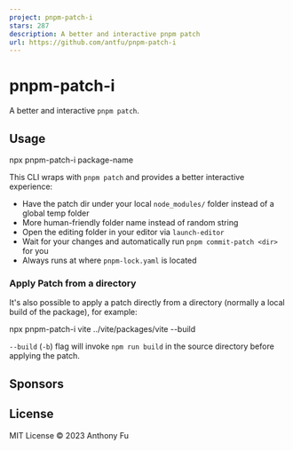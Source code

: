 ```yaml
---
project: pnpm-patch-i
stars: 287
description: A better and interactive pnpm patch
url: https://github.com/antfu/pnpm-patch-i
---
```


pnpm-patch-i
============

A better and interactive `pnpm patch`.

Usage
-----

npx pnpm-patch-i package-name

This CLI wraps with `pnpm patch` and provides a better interactive experience:

-   Have the patch dir under your local `node_modules/` folder instead of a global temp folder
-   More human-friendly folder name instead of random string
-   Open the editing folder in your editor via `launch-editor`
-   Wait for your changes and automatically run `pnpm commit-patch <dir>` for you
-   Always runs at where `pnpm-lock.yaml` is located

### Apply Patch from a directory

It's also possible to apply a patch directly from a directory (normally a local build of the package), for example:

npx pnpm-patch-i vite ../vite/packages/vite --build

`--build` (`-b`) flag will invoke `npm run build` in the source directory before applying the patch.

Sponsors
--------

License
-------

MIT License © 2023 Anthony Fu
